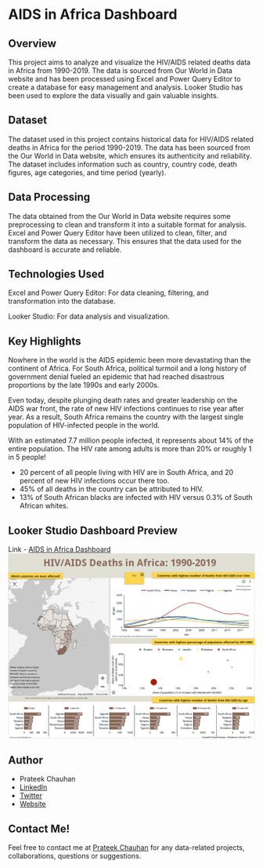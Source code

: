 # AIDS in Africa Dashboard

## Overview
This project aims to analyze and visualize the HIV/AIDS related deaths data in Africa from 1990-2019. The data is sourced from Our World in Data website and has been processed using Excel and Power Query Editor to create a database for easy management and analysis. Looker Studio has been used to explore the data visually and gain valuable insights.

## Dataset
The dataset used in this project contains historical data for HIV/AIDS related deaths in Africa for the period 1990-2019. The data has been sourced from the Our World in Data website, which ensures its authenticity and reliability. The dataset includes information such as country, country code, death figures, age categories, and time period (yearly).

## Data Processing
The data obtained from the Our World in Data website requires some preprocessing to clean and transform it into a suitable format for analysis. Excel and Power Query Editor have been utilized to clean, filter, and transform the data as necessary. This ensures that the data used for the dashboard is accurate and reliable.

## Technologies Used
Excel and Power Query Editor: For data cleaning, filtering, and transformation into the database.

Looker Studio: For data analysis and visualization.

## Key Highlights
Nowhere in the world is the AIDS epidemic been more devastating than the continent of Africa. For South Africa, political turmoil and a long history of government denial fueled an epidemic that had reached disastrous proportions by the late 1990s and early 2000s.

Even today, despite plunging death rates and greater leadership on the AIDS war front, the rate of new HIV infections continues to rise year after year. As a result, South Africa remains the country with the largest single population of HIV-infected people in the world.

With an estimated 7.7 million people infected, it represents about 14% of the entire population. The HIV rate among adults is more than 20% or roughly 1 in 5 people!

- 20 percent of all people living with HIV are in South Africa, and 20 percent of new HIV infections occur there too.
- 45% of all deaths in the country can be attributed to HIV.
- 13% of South African blacks are infected with HIV versus 0.3% of South African whites.

## Looker Studio Dashboard Preview
Link - [AIDS in Africa Dashboard](https://lookerstudio.google.com/u/0/reporting/df970fad-5472-45b5-bdfa-12dbda7f6936)
![AIDS in Africa Dashboard Preview Image](/images/aids-in-africa.png)

## Author
- Prateek Chauhan
- [LinkedIn](https://www.linkedin.com/in/prateekchauhands/)
- [Twitter](https://twitter.com/PrateekC_DS)
- [Website](https://prateek-chauhan.com/)

## Contact Me!
Feel free to contact me at [Prateek Chauhan](prateekchauhan.ds@gmail.com) for any data-related projects, collaborations, questions or suggestions.
